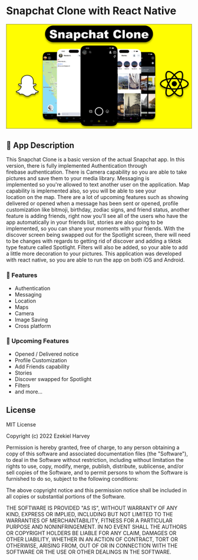 # Snapchat Clone with React Native

![This is an image](https://github.com/ezekielharvey/SnapchatClone/blob/main/assets/SnapchatSeries.png)

## 📱 App Description

This Snapchat Clone is a basic version of the actual Snapchat app. In this version, there is fully implemented Authentication through  
firebase authentication. There is Camera capability so you are able to take pictures and save them to your media library. Messaging is  
implemented so you're allowed to text another user on the application. Map capability is implemented also, so you will be able to see your  
location on the map. There are a lot of upcoming features such as showing delivered or opened when a message has been sent or opened, profile customization like bitmoji, birthday, zodiac signs, and friend status, another feature is adding friends, right now you'll see all of the users who have the app automatically in your friends list, stories are also going to be implemented, so you can share your moments with your friends. With the discover screen being swapped out for the Spotlight screen, there will need to be changes with regards to getting rid of discover and adding a tiktok type feature called Spotlight. Filters will also be added, so your able to add a little more decoration to your pictures. This application was developed with react native, so you are able to run the app on both iOS and Android.

### 🧠 Features

*   Authentication
*   Messaging
*   Location
*   Maps
*   Camera
*   Image Saving
*   Cross platform

### 🔮 Upcoming Features

*   Opened / Delivered notice
*   Profile Customization
*   Add Friends capability
*   Stories
*   Discover swapped for Spotlight
*   Filters
*   and more...

## 

## License
MIT License

Copyright (c) 2022 Ezekiel Harvey

Permission is hereby granted, free of charge, to any person obtaining a copy
of this software and associated documentation files (the "Software"), to deal
in the Software without restriction, including without limitation the rights
to use, copy, modify, merge, publish, distribute, sublicense, and/or sell
copies of the Software, and to permit persons to whom the Software is
furnished to do so, subject to the following conditions:

The above copyright notice and this permission notice shall be included in all
copies or substantial portions of the Software.

THE SOFTWARE IS PROVIDED "AS IS", WITHOUT WARRANTY OF ANY KIND, EXPRESS OR
IMPLIED, INCLUDING BUT NOT LIMITED TO THE WARRANTIES OF MERCHANTABILITY,
FITNESS FOR A PARTICULAR PURPOSE AND NONINFRINGEMENT. IN NO EVENT SHALL THE
AUTHORS OR COPYRIGHT HOLDERS BE LIABLE FOR ANY CLAIM, DAMAGES OR OTHER
LIABILITY, WHETHER IN AN ACTION OF CONTRACT, TORT OR OTHERWISE, ARISING FROM,
OUT OF OR IN CONNECTION WITH THE SOFTWARE OR THE USE OR OTHER DEALINGS IN THE
SOFTWARE.
